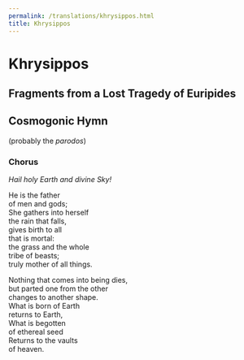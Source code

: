```yaml
---
permalink: /translations/khrysippos.html
title: Khrysippos
---
```

# Khrysippos

## Fragments from a Lost Tragedy of Euripides

## Cosmogonic Hymn
(probably the _parodos_)

### Chorus

_Hail holy Earth and divine Sky!_

He is the father  
of men and gods;  
She gathers into herself  
the rain that falls,  
gives birth to all  
that is mortal:  
the grass and the whole   
tribe of beasts;  
truly mother of all things.  

Nothing that comes into being dies,  
but parted one from the other  
changes to another shape.  
What is born of Earth  
returns to Earth,  
What is begotten  
of ethereal seed  
Returns to the vaults  
of heaven.  
